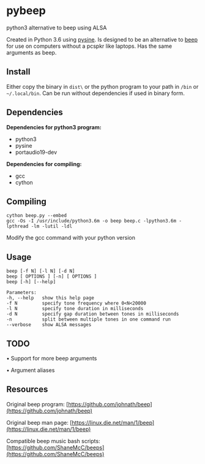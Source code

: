# pybeep
python3 alternative to beep using ALSA

Created in Python 3.6 using [pysine](https://pypi.org/project/pysine/). Is designed to be an alternative to [beep](https://github.com/johnath/beep) for use on computers without a pcspkr like laptops. Has the same arguments as beep.

## Install
Either copy the binary in `dist\` or the python program to your path in `/bin` or `~/.local/bin`. Can be run without dependencies if used in binary form.

## Dependencies
**Dependencies for python3 program:**
* python3
* pysine
* portaudio19-dev

**Dependencies for compiling:**
* gcc
* cython

## Compiling
```
cython beep.py --embed
gcc -Os -I /usr/include/python3.6m -o beep beep.c -lpython3.6m -lpthread -lm -lutil -ldl
```
Modify the gcc command with your python version

## Usage
```
beep [-f N] [-l N] [-d N]
beep [ OPTIONS ] [-n] [ OPTIONS ]
beep [-h] [--help]

Parameters:
-h, --help   show this help page
-f N         specify tone frequency where 0<N<20000
-l N         specify tone duration in milliseconds
-d N         specify gap duration between tones in milliseconds
-n           split between multiple tones in one command run
--verbose    show ALSA messages
```

## TODO
• Support for more beep arguments

• Argument aliases

## Resources 
Original beep program: [https://github.com/johnath/beep](https://github.com/johnath/beep)

Original beep man page: [https://linux.die.net/man/1/beep](https://linux.die.net/man/1/beep)

Compatible beep music bash scripts: [https://github.com/ShaneMcC/beeps](https://github.com/ShaneMcC/beeps)
